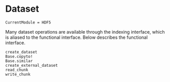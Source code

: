 # Dataset

```@meta
CurrentModule = HDF5
```

Many dataset operations are available through the indexing interface, which is aliased to the functional interface. Below describes the functional interface.

```@docs
create_dataset
Base.copyto!
Base.similar
create_external_dataset
read_chunk
write_chunk
```